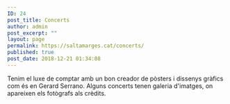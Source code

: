 ```yaml
---
ID: 24
post_title: Concerts
author: admin
post_excerpt: ""
layout: page
permalink: https://saltamarges.cat/concerts/
published: true
post_date: 2018-12-21 01:34:08
---
```

<!-- wp:paragraph -->
<p>Tenim el luxe de comptar amb un bon creador de pòsters i dissenys gràfics com és en Gerard Serrano. Alguns concerts tenen galeria d'imatges, on apareixen els fotògrafs als crèdits.</p>
<!-- /wp:paragraph -->